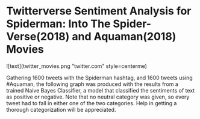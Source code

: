 # Twitterverse Sentiment Analysis for Spiderman: Into The Spider-Verse(2018)  and Aquaman(2018) Movies
![text](twitter_movies.png "twitter.com" style=centerme) <p/>

Gathering 1600 tweets with the Spiderman hashtag, and 1600 tweets using #Aquaman, the following graph was produced with the results from a trained Naive Bayes Classifier, a model that classified the sentiments of text as positive or negative. Note that no neutral category was given, so every tweet had to fall in either one of the two categories. Help in getting a thorough categorization will be appreciated.
